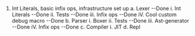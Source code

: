 1. Int Literals, basic infix ops, infrastructure set up
    a. Lexer --Done
        i. Int Literals --Done
        ii. Tests --Done
        iii. Infix ops --Done
        iV. Cool custom debug macro --Done
    b. Parser
        i. Boxer
        ii. Tests --Done
        iii. Ast-generator --Done
        iV. Infix ops --Done
    c. Compiler
        i. JIT
    d. Repl